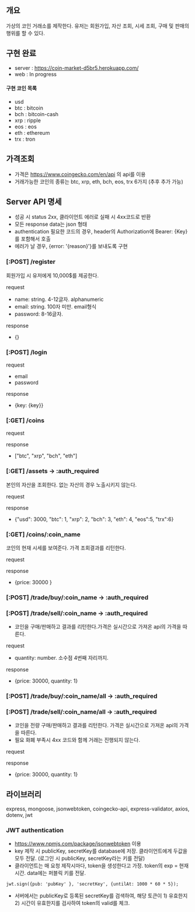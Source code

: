 ## 개요

가상의 코인 거래소를 제작한다. 유저는 회원가입, 자산 조회, 시세 조회, 구매 및 판매의 행위를 할 수 있다.

## 구현 완료

- server : https://coin-market-d5br5.herokuapp.com/
- web : In progress

#### 구현 코인 목록

- usd
- btc : bitcoin
- bch : bitcoin-cash
- xrp : ripple
- eos : eos
- eth : ethereum
- trx : tron

## 가격조회

- 가격은 https://www.coingecko.com/en/api 의 api를 이용
- 거래가능한 코인의 종류는 btc, xrp, eth, bch, eos, trx 6가지 (추후 추가 가능)

## Server API 명세

- 성공 시 status 2xx, 클라이언트 에러로 실패 시 4xx코드로 반환
- 모든 response data는 json 형태
- authentication 필요한 코드의 경우, header의 Authorization에 Bearer: {Key} 를 포함해서 호출
- 에러가 날 경우, {error: '{reason}'}를 보내도록 구현

### [:POST] /register

회원가입 시 유저에게 10,000$를 제공한다.

request

- name: string. 4-12글자. alphanumeric
- email: string. 100자 미만. email형식
- password: 8-16글자.

response

- {}

### [:POST] /login

request

- email
- password

response

- {key: {key}}

### [:GET] /coins

request

response

- ["btc", "xrp", "bch", "eth"]

### [:GET] /assets -> :auth_required

본인의 자산을 조회한다. 없는 자산의 경우 노출시키지 않는다.

request

response

- {"usd": 3000, "btc": 1, "xrp": 2, "bch": 3, "eth": 4, "eos":5, "trx":6}

### [:GET] /coins/:coin_name

코인의 현재 시세를 보여준다.
가격 조회결과를 리턴한다.

request

response

- {price: 30000 }

### [:POST] /trade/buy/:coin_name -> :auth_required

### [:POST] /trade/sell/:coin_name -> :auth_required

- 코인을 구매/판매하고 결과를 리턴한다.가격은 실시간으로 가져온 api의 가격을 따른다.

request

- quantity: number. 소수점 4번째 자리까지.

response

- {price: 30000, quantity: 1}

### [:POST] /trade/buy/:coin_name/all -> :auth_required

### [:POST] /trade/sell/:coin_name/all -> :auth_required

- 코인을 전량 구매/판매하고 결과를 리턴한다. 가격은 실시간으로 가져온 api의 가격을 따른다.
- 필요 화폐 부족시 4xx 코드와 함께 거래는 진행되지 않는다.

request

response

- {price: 30000, quantity: 1}

## 라이브러리

express, mongoose, jsonwebtoken, coingecko-api, express-validator, axios, dotenv, jwt

### JWT authentication

- https://www.npmjs.com/package/jsonwebtoken 이용
- key 제작 시 publicKey, secretKey를 database에 저장. 클라이언트에게 두값을 모두 전달. (로그인 시 publicKey, secretKey라는 키를 전달)
- 클라이언트는 매 요청 제작시마다, token을 생성한다고 가정. token의 exp = 현재시간. data에는 퍼블릭 키를 전달.

```
jwt.sign({pub: 'pubKey' }, 'secretKey', {untilAt: 1000 * 60 * 5});
```

- 서버에서는 publicKey로 등록된 secretKey를 검색하여, 해당 토큰이 1) 유효한지 2) 시간이 유효한지를 검사하여 token의 valid를 체크.
